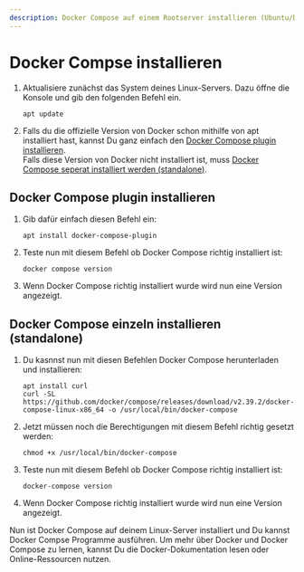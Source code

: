 ```yaml
---
description: Docker Compose auf einem Rootserver installieren (Ubuntu/Debian)
---
```


# Docker Compse installieren

1. Aktualisiere zunächst das System deines Linux-Servers. Dazu öffne die Konsole und gib den folgenden Befehl ein.

    ```
    apt update
    ```
2. Falls du die offizielle Version von Docker schon mithilfe von apt installiert hast, kannst Du ganz einfach den [Docker Compose plugin installieren](#Docker-Compose-plugin-installieren). <br>
   Falls diese Version von Docker nicht installiert ist, muss [Docker Compose seperat installiert werden (standalone)](#Docker-Compose-einzeln-installieren-standalone).

## Docker Compose plugin installieren

1. Gib dafür einfach diesen Befehl ein:

    ```
    apt install docker-compose-plugin
    ```

2. Teste nun mit diesem Befehl ob Docker Compose richtig installiert ist:

    ```
    docker compose version
    ```

3. Wenn Docker Compose richtig installiert wurde wird nun eine Version angezeigt.
   
## Docker Compose einzeln installieren (standalone)

1. Du kasnnst nun mit diesen Befehlen Docker Compose herunterladen und installieren:

    ```
    apt install curl
    curl -SL https://github.com/docker/compose/releases/download/v2.39.2/docker-compose-linux-x86_64 -o /usr/local/bin/docker-compose
    ```

2. Jetzt müssen noch die Berechtigungen mit diesem Befehl richtig gesetzt werden:

    ```
    chmod +x /usr/local/bin/docker-compose
    ```

3. Teste nun mit diesem Befehl ob Docker Compose richtig installiert ist:

    ```
    docker-compose version
    ```

4. Wenn Docker Compose richtig installiert wurde wird nun eine Version angezeigt.

Nun ist Docker Compose auf deinem Linux-Server installiert und Du kannst Docker Compse Programme ausführen. Um mehr über Docker und Docker Compose zu lernen, kannst Du die Docker-Dokumentation lesen oder Online-Ressourcen nutzen.
